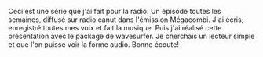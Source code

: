 Ceci est une série que j'ai fait pour la radio. Un épisode toutes les semaines, diffusé sur radio canut dans l'émission Mégacombi. J'ai écris, enregistré toutes mes voix et fait la musique. Puis j'ai réalisé cette présentation avec le package de wavesurfer. Je cherchais un lecteur simple et que l'on puisse voir la forme audio. Bonne écoute!
